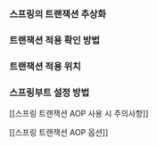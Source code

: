 ### 스프링의 트랜잭션 추상화

### 트랜잭션 적용 확인 방법



### 트랜잭션 적용 위치


### 스프링부트 설정 방법







[[스프링 트랜잭션 AOP 사용 시 주의사항]]

[[스프링 트랜잭션 AOP 옵션]]